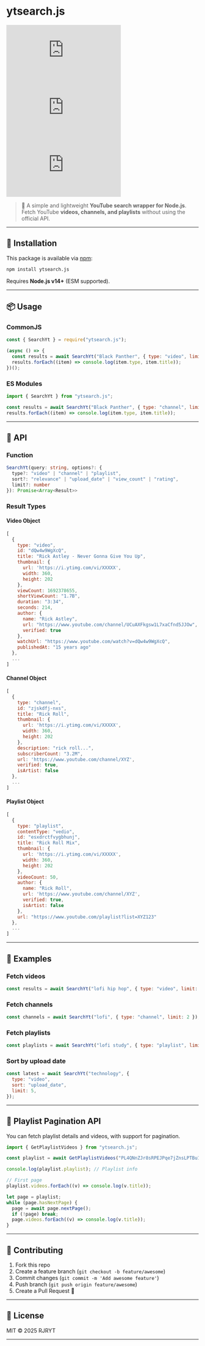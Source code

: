 # ytsearch.js

[![NPM Version][npm-version-image]][npm-url]
[![NPM Downloads][npm-downloads-image]][npm-downloads-url]
[![NPM Install Size][npm-install-size-image]][npm-install-size-url]

> 🔎 A simple and lightweight **YouTube search wrapper for Node.js**. Fetch YouTube **videos, channels, and playlists** without using the official API.

---

## 🚀 Installation

This package is available via [npm](https://www.npmjs.com/):

```bash
npm install ytsearch.js
```

Requires **Node.js v14+** (ESM supported).

---

## 📦 Usage

### CommonJS

```js
const { SearchYt } = require("ytsearch.js");

(async () => {
  const results = await SearchYt("Black Panther", { type: "video", limit: 5 });
  results.forEach((item) => console.log(item.type, item.title));
})();
```

### ES Modules

```js
import { SearchYt } from "ytsearch.js";

const results = await SearchYt("Black Panther", { type: "channel", limit: 3 });
results.forEach((item) => console.log(item.type, item.title));
```

---

## 📑 API

### Function

```ts
SearchYt(query: string, options?: {
  type?: "video" | "channel" | "playlist",
  sort?: "relevance" | "upload_date" | "view_count" | "rating",
  limit?: number
}): Promise<Array<Result>>
```

### Result Types

#### Video Object

```js
[
  {
    type: "video",
    id: "dQw4w9WgXcQ",
    title: "Rick Astley - Never Gonna Give You Up",
    thumbnail: {
      url: 'https://i.ytimg.com/vi/XXXXX',
      width: 360,
      height: 202
    },
    viewCount: 1692378655,
    shortViewCount: "1.7B",
    duration: "3:34",
    seconds: 214,
    author: {
      name: "Rick Astley",
      url: "https://www.youtube.com/channel/UCuAXFkgsw1L7xaCfnd5JJOw",
      verified: true
    },
    watchUrl: "https://www.youtube.com/watch?v=dQw4w9WgXcQ",
    publishedAt: "15 years ago"
  },
  ...
]
```

#### Channel Object

```js
[
  {
    type: "channel",
    id: "zjskdfj-nxs",
    title: "Rick Roll",
    thumbnail: {
      url: 'https://i.ytimg.com/vi/XXXXX',
      width: 360,
      height: 202
    },
    description: "rick roll...",
    subscriberCount: "3.2M",
    url: 'https://www.youtube.com/channel/XYZ',
    verified: true,
    isArtist: false
  },
  ...
]
```

#### Playlist Object

```js
[
  {
    type: "playlist",
    contentType: "vedio",
    id: "esxdrctfvygbhunj",
    title: "Rick Roll Mix",
    thumbnail: {
      url: 'https://i.ytimg.com/vi/XXXXX',
      width: 360,
      height: 202
    },
    videoCount: 50,
    author: {
      name: "Rick Roll",
      url: 'https://www.youtube.com/channel/XYZ',
      verified: true,
      isArtist: false
    },
    url: "https://www.youtube.com/playlist?list=XYZ123"
  },
  ...
]
```

---

## 📖 Examples

### Fetch videos

```js
const results = await SearchYt("lofi hip hop", { type: "video", limit: 3 });
```

### Fetch channels

```js
const channels = await SearchYt("lofi", { type: "channel", limit: 2 });
```

### Fetch playlists

```js
const playlists = await SearchYt("lofi study", { type: "playlist", limit: 2 });
```

### Sort by upload date

```js
const latest = await SearchYt("technology", {
  type: "video",
  sort: "upload_date",
  limit: 5,
});
```

---

## 📜 Playlist Pagination API

You can fetch playlist details and videos, with support for pagination.

```js
import { GetPlaylistVideos } from "ytsearch.js";

const playlist = await GetPlaylistVideos("PL4QNnZJr8sRPEJPqe7jZnsLPTBu1E3nIY");

console.log(playlist.playlist); // Playlist info

// First page
playlist.videos.forEach((v) => console.log(v.title));

let page = playlist;
while (page.hasNextPage) {
  page = await page.nextPage();
  if (!page) break;
  page.videos.forEach((v) => console.log(v.title));
}
```

---

## 🤝 Contributing

1. Fork this repo
2. Create a feature branch (`git checkout -b feature/awesome`)
3. Commit changes (`git commit -m 'Add awesome feature'`)
4. Push branch (`git push origin feature/awesome`)
5. Create a Pull Request 🚀

---

## 📜 License

MIT © 2025 RJRYT

---

[npm-downloads-image]: https://badgen.net/npm/dm/ytsearch.js
[npm-downloads-url]: https://npmcharts.com/compare/ytsearch.js?minimal=true
[npm-install-size-image]: https://badgen.net/packagephobia/install/ytsearch.js
[npm-install-size-url]: https://packagephobia.com/result?p=ytsearch.js
[npm-url]: https://npmjs.org/package/ytsearch.js
[npm-version-image]: https://badgen.net/npm/v/ytsearch.js
